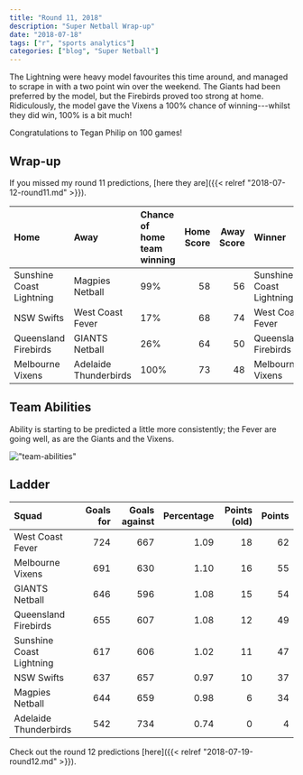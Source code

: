 ```yaml
---
title: "Round 11, 2018"
description: "Super Netball Wrap-up"
date: "2018-07-18"
tags: ["r", "sports analytics"]
categories: ["blog", "Super Netball"]
---
```


<!-- Time-stamp: <2018-07-20 16:50:03 (slane)> -->





The Lightning were heavy model favourites this time around, and managed to scrape in with a two point win over the weekend. The Giants had been preferred by the model, but the Firebirds proved too strong at home. Ridiculously, the model gave the Vixens a 100% chance of winning---whilst they did win, 100% is a bit much!

Congratulations to Tegan Philip on 100 games!

## Wrap-up

If you missed my round 11 predictions, [here they are]({{< relref "2018-07-12-round11.md" >}}).


|Home                     |Away                  |Chance of home team winning | Home Score| Away Score|Winner                   |
|:------------------------|:---------------------|:---------------------------|----------:|----------:|:------------------------|
|Sunshine Coast Lightning |Magpies Netball       |99%                         |         58|         56|Sunshine Coast Lightning |
|NSW Swifts               |West Coast Fever      |17%                         |         68|         74|West Coast Fever         |
|Queensland Firebirds     |GIANTS Netball        |26%                         |         64|         50|Queensland Firebirds     |
|Melbourne Vixens         |Adelaide Thunderbirds |100%                        |         73|         48|Melbourne Vixens         |

## Team Abilities

Ability is starting to be predicted a little more consistently; the Fever are going well, as are the Giants and the Vixens.

!["team-abilities"](/sn-assets/round12-2018/abilities.png)

## Ladder


|Squad                    | Goals for| Goals against| Percentage| Points (old)| Points|
|:------------------------|---------:|-------------:|----------:|------------:|------:|
|West Coast Fever         |       724|           667|       1.09|           18|     62|
|Melbourne Vixens         |       691|           630|       1.10|           16|     55|
|GIANTS Netball           |       646|           596|       1.08|           15|     54|
|Queensland Firebirds     |       655|           607|       1.08|           12|     49|
|Sunshine Coast Lightning |       617|           606|       1.02|           11|     47|
|NSW Swifts               |       637|           657|       0.97|           10|     37|
|Magpies Netball          |       644|           659|       0.98|            6|     34|
|Adelaide Thunderbirds    |       542|           734|       0.74|            0|      4|

Check out the round 12 predictions [here]({{< relref "2018-07-19-round12.md" >}}).

